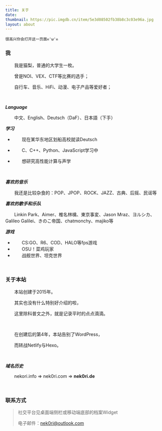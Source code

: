 ```yaml
---
title: 关于
date:
thumbnail: https://pic.imgdb.cn/item/5e3d08502fb38b8c3c03e96a.jpg
layout: about
---
```


	很高兴你会打开这一页面ฅ'ω'ฅ

### 我

&emsp;&emsp;我是猫梨，普通的大学生一枚。

&emsp;&emsp;曾是NOI、VEX、CTF等比赛的选手；

&emsp;&emsp;自行车、音乐、HiFi、动漫、电子产品等爱好者；

<br/>

***Language***

&emsp;&emsp;中文、English、Deutsch（DaF）、日本語（下手）

***学习***

* &emsp;&emsp;现在某华东地区划船高校就读Deutsch

* &emsp;&emsp;C、C++、Python、JavaScript学习中

* &emsp;&emsp;想研究高性能计算与声学

<br/>

***喜欢的音乐***

&emsp;&emsp;我还是比较杂食的：POP、JPOP、ROCK、JAZZ、古典、后摇、民谣等

***喜欢的歌手和乐队***

&emsp;&emsp;Linkin Park、Aimer、椎名林檎、東京事変、Jason Mraz、ヨルシカ、Galileo Galilei、きのこ帝国、chatmonchy、majiko等

***游戏***

* &emsp;&emsp;CS:GO、R6、COD、HALO等fps游戏 
* &emsp;&emsp;OSU！菜鸡玩家
* &emsp;&emsp;战舰世界、坦克世界

<br/>

### 关于本站

&emsp;&emsp;本站创建于2015年。

&emsp;&emsp;其实也没有什么特别好介绍的啦，

&emsp;&emsp;这里除科普文之外，就是记录平时的点点滴滴。

<br/>

&emsp;&emsp;在创建后的第4年，本站告别了WordPress，

&emsp;&emsp;而转战Netlify与Hexo。

<br/>

***域名历史***

&emsp;&emsp;nekori.info => nek0ri.com => **nek0ri.de**
  
<br/>

### 联系方式

> 社交平台见桌面端侧栏或移动端底部的档案Widget
>
> 电子邮件：[nek0ri@outlook.com](nek0ri@outlook.com)
